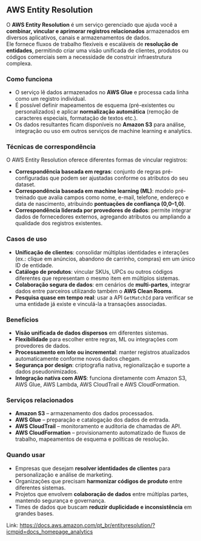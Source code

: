 ## AWS Entity Resolution

O **AWS Entity Resolution** é um serviço gerenciado que ajuda você a **combinar, vincular e aprimorar registros relacionados** armazenados em diversos aplicativos, canais e armazenamentos de dados.  
Ele fornece fluxos de trabalho flexíveis e escaláveis de **resolução de entidades**, permitindo criar uma visão unificada de clientes, produtos ou códigos comerciais sem a necessidade de construir infraestrutura complexa.

### Como funciona
- O serviço lê dados armazenados no **AWS Glue** e processa cada linha como um registro individual.  
- É possível definir mapeamentos de esquema (pré-existentes ou personalizados) e aplicar **normalização automática** (remoção de caracteres especiais, formatação de textos etc.).  
- Os dados resultantes ficam disponíveis no **Amazon S3** para análise, integração ou uso em outros serviços de machine learning e analytics.  

### Técnicas de correspondência
O AWS Entity Resolution oferece diferentes formas de vincular registros:
- **Correspondência baseada em regras**: conjunto de regras pré-configuradas que podem ser ajustadas conforme os atributos do seu dataset.  
- **Correspondência baseada em machine learning (ML)**: modelo pré-treinado que avalia campos como nome, e-mail, telefone, endereço e data de nascimento, atribuindo **pontuações de confiança (0,0–1,0)**.  
- **Correspondência liderada por provedores de dados**: permite integrar dados de fornecedores externos, agregando atributos ou ampliando a qualidade dos registros existentes.  

### Casos de uso
- **Unificação de clientes**: consolidar múltiplas identidades e interações (ex.: clique em anúncios, abandono de carrinho, compras) em um único ID de entidade.  
- **Catálogo de produtos**: vincular SKUs, UPCs ou outros códigos diferentes que representam o mesmo item em múltiplos sistemas.  
- **Colaboração segura de dados**: em cenários de **multi-partes**, integrar dados entre parceiros utilizando também o **AWS Clean Rooms**.  
- **Pesquisa quase em tempo real**: usar a API `GetMatchId` para verificar se uma entidade já existe e vinculá-la a transações associadas.  

### Benefícios
- **Visão unificada de dados dispersos** em diferentes sistemas.  
- **Flexibilidade** para escolher entre regras, ML ou integrações com provedores de dados.  
- **Processamento em lote ou incremental**: manter registros atualizados automaticamente conforme novos dados chegam.  
- **Segurança por design**: criptografia nativa, regionalização e suporte a dados pseudonimizados.  
- **Integração nativa com AWS**: funciona diretamente com Amazon S3, AWS Glue, AWS Lambda, AWS CloudTrail e AWS CloudFormation.  

### Serviços relacionados
- **Amazon S3** – armazenamento dos dados processados.  
- **AWS Glue** – preparação e catalogação dos dados de entrada.  
- **AWS CloudTrail** – monitoramento e auditoria de chamadas de API.  
- **AWS CloudFormation** – provisionamento automatizado de fluxos de trabalho, mapeamentos de esquema e políticas de resolução.  

### Quando usar
- Empresas que desejam **resolver identidades de clientes** para personalização e análise de marketing.  
- Organizações que precisam **harmonizar códigos de produto** entre diferentes sistemas.  
- Projetos que envolvem **colaboração de dados** entre múltiplas partes, mantendo segurança e governança.  
- Times de dados que buscam **reduzir duplicidade e inconsistência** em grandes bases.  

Link: https://docs.aws.amazon.com/pt_br/entityresolution/?icmpid=docs_homepage_analytics
